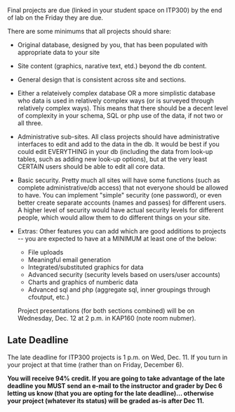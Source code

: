 Final projects are due (linked in your student space on ITP300) by the end of lab on the Friday they are due. 

There are some minimums that all projects should share:
* Original database, designed by you, that has been populated with appropriate data to your site 
 
* Site content (graphics, narative text, etd.) beyond the db content. 
 
* General design that is consistent across site and sections. 
 
* Either a relateively complex database OR a more simplistic database who data is used in relatively complex ways (or is surveyed through relatively complex ways). This means that there should be a decent level of complexity in your schema, SQL or php use of the data, if not two or all three. 
 
* Administrative sub-sites. All class projects should have administrative interfaces to edit and add to the data in the db. It would be best if you could edit EVERYTHING in your db (including the data from look-up tables, such as adding new look-up options), but at the very least CERTAIN users should be able to edit all core data. 
 
* Basic security. Pretty much all sites will have some functions (such as complete administrative/db access) that not everyone should be allowed to have. You can implement "simple" security (one password), or even better create separate accounts (names and passes) for different users. A higher level of security would have actual security levels for different people, which would allow them to do different things on your site. 
 
* Extras: Other features you can add which are good additions to projects -- you are expected to have at a MINIMUM at least one of the below:
	* File uploads
	* Meaningful email generation
	* Integrated/substituted graphics for data
	* Advanced security (security levels based on users/user accounts)
	* Charts and graphics of numberic data
	* Advanced sql and php (aggregate sql, inner groupings through cfoutput, etc.)

	Project presentations (for both sections combined) will be on Wednesday, Dec. 12 at 2 p.m. in KAP160 (note room nubmer). 
	
	
## Late Deadline  

The late deadline for ITP300 projects is 1 p.m. on Wed, Dec. 11. If you turn in your project at that time \(rather than on Friday, December 6\).  

__You will receive 94% credit. If you are going to take advantage of the late deadline you MUST send an e-mail to the instructor and grader by Dec 6 letting us know \(that you are opting for the late deadline\)\.\.\. otherwise your project \(whatever its status\) will be graded as-is after Dec 11.__
